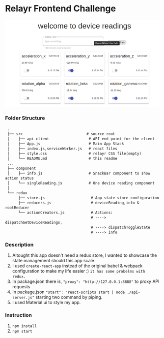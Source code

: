 
# Relayr Frontend Challenge
![alt text](https://raw.githubusercontent.com/bilobom/relayrTest/master/public/screenShot.png)

### Folder Structure

     .
     ├── src                             # source root
     │    ├── api-client                  # API end point for the client
     │    ├── App.js                      # Main App Stack
     │    ├── index.js,serviceWorker.js   # react files
     │    ├── style.css                   # relayr CSS file(empty)
     │    └── README.md                   # this readme
     ...
     ├── component
     │    ├── info.js                     # SnackBar component to show action status
     │    └── singleReading.js            # One device reading component  
     │
     └── redux
          ├── store.js                     # App state store configuration
          ├── reducers.js                  # deviceReading,info & rootReducer
          └── actionCreators.js            # Actions: 
                                           # ----> dispatchGetDeviceReadings,
                                           # ----> dispatchToggleState
                                           # ----> info

### Description

1. Altought this app doesn't need a redux store, I wanted to showcase the state management should this app scale.
2. I used `create-react-app` instead of the original babel & webpack configuration to make my life easier :) `it has some probelms with redux.`
3. In package.json there is, `"proxy": "http://127.0.0.1:8888"` to proxy API requests
4. In package.json `"start": "react-scripts start | node ./api-server.js"` starting two command by piping.
5. I used Material ui to style my app.
### Instruction

1. `npm install`
2. `npm start`
